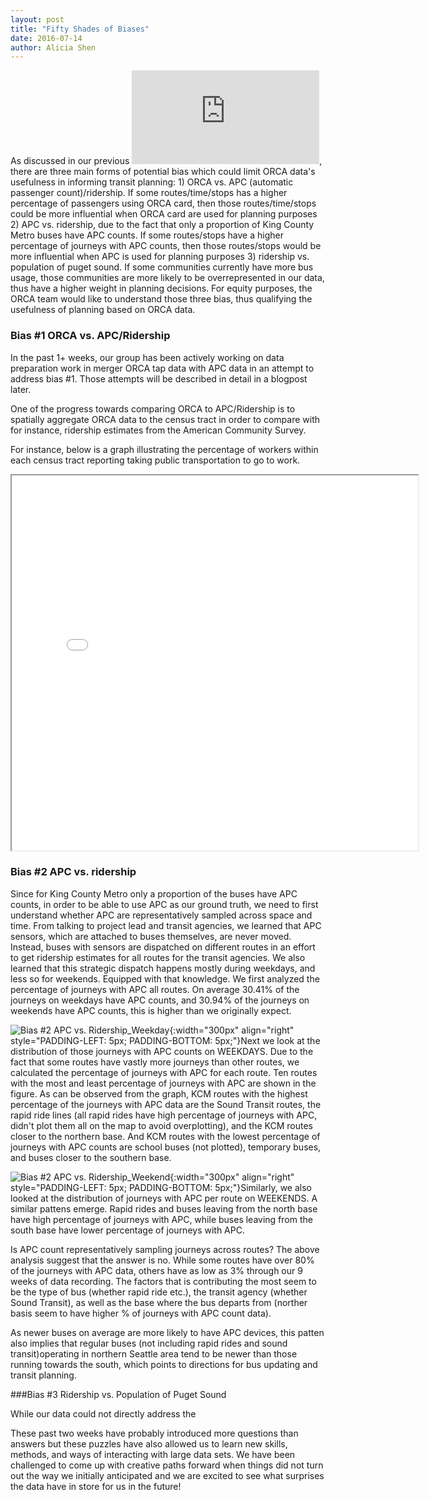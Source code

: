 ```yaml
---
layout: post
title: "Fifty Shades of Biases"
date: 2016-07-14
author: Alicia Shen
---
```



As discussed in our previous ![post](https://uwescience.github.io/DSSG2016//2016/07/05/orca-week-3.html), there are three main forms of potential bias which could limit ORCA data's usefulness in informing transit planning: 1) ORCA vs. APC (automatic passenger count)/ridership. If some routes/time/stops has a higher percentage of passengers using ORCA card, then those routes/time/stops could be more influential when ORCA card are used for planning purposes 2) APC vs. ridership, due to the fact that only a proportion of King County Metro buses have APC counts. If some routes/stops have a higher percentage of journeys with APC counts, then those routes/stops would be more influential when APC is used for planning purposes 3) ridership vs. population of puget sound. If some communities currently have more bus usage, those communities are more likely to be overrepresented in our data, thus have a higher weight in planning decisions. For equity purposes, the ORCA team would like to understand those three bias, thus qualifying the usefulness of planning based on ORCA data. 

### Bias #1 ORCA vs. APC/Ridership

In the past 1+ weeks, our group has been actively working on data preparation work in merger ORCA tap data with APC data in an attempt to address bias #1. Those attempts will be described in detail in a blogpost later.

One of the progress towards comparing ORCA to APC/Ridership is to spatially aggregate ORCA data to the census tract in order to compare with for instance, ridership estimates from the American Community Survey. 

For instance, below is a graph illustrating the percentage of workers within each census tract reporting taking public transportation to go to work. 


<iframe width="650" height="600" src="{{site.url}}/assets/images/acs_commute_sean.html" ></iframe>


### Bias #2 APC vs. ridership

Since for King County Metro  only a proportion of the buses have APC counts, in order to be able to use APC as our ground truth, we need to first understand whether APC are representatively sampled across space and time. From talking to project lead and transit agencies, we learned that APC sensors, which are attached to buses themselves, are never moved. Instead, buses with sensors are dispatched on different routes in an effort to get ridership estimates for all routes for the transit agencies. We also learned that this strategic dispatch happens mostly during weekdays, and less so for weekends. Equipped with that knowledge. We first analyzed the percentage of journeys with APC all routes. On average 30.41% of the journeys on weekdays have APC counts, and 30.94% of the journeys on weekends have APC counts, this is higher than we originally expect. 

![Bias #2 APC vs. Ridership_Weekday]({{site.url}}/assets/images/PercentAPCinKCM_Weekday.png){:width="300px" align="right" style="PADDING-LEFT: 5px; PADDING-BOTTOM: 5px;"}Next we look at the distribution of those journeys with APC counts on WEEKDAYS. Due to the fact that some routes have vastly more journeys than other routes, we calculated the percentage of journeys with APC for each route. Ten routes with the most and least percentage of journeys with APC are shown in the figure. As can be observed from the graph, KCM routes with the highest percentage of the journeys with APC data are the Sound Transit routes, the rapid ride lines (all rapid rides have high percentage of journeys with APC, didn't plot them all on the map to avoid overplotting), and the KCM routes closer to the northern base. And KCM routes with the lowest percentage of journeys with APC counts are school buses (not plotted), temporary buses, and buses closer to the southern base. 


![Bias #2 APC vs. Ridership_Weekend]({{site.url}}/assets/images/PercentAPCinKCM_Weekend.png){:width="300px" align="right" style="PADDING-LEFT: 5px; PADDING-BOTTOM: 5px;"}Similarly, we also looked at the distribution of journeys with APC per route on WEEKENDS. A similar pattens emerge. Rapid rides and buses leaving from the north base have high percentage of journeys with APC, while buses leaving from the south base have lower percentage of journeys with APC.

Is APC count representatively sampling journeys across routes? The above analysis suggest that the answer is no. While some routes have over 80% of the journeys with APC data, others have as low as 3% through our 9 weeks of data recording. The factors that is contributing the most seem to be the type of bus (whether rapid ride etc.), the transit agency (whether Sound Transit), as well as the base where the bus departs from (norther basis seem to have higher % of journeys with APC count data). 

As newer buses on average are more likely to have APC devices, this patten also implies that regular buses (not including rapid rides and sound transit)operating in northern Seattle area tend to be newer than those running towards the south, which points to directions for bus updating and transit planning.

###Bias #3 Ridership vs. Population of Puget Sound

While our data could not directly address the 

These past two weeks have probably introduced more questions than answers but these puzzles have also allowed us to learn new skills, methods, and ways of interacting with large data sets. We have been challenged to come up with creative paths forward when things did not turn out the way we initially anticipated and we are excited to see what surprises the data have in store for us in the future!
